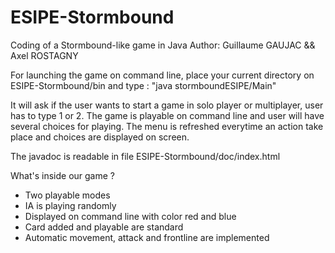 # ESIPE-Stormbound
Coding of a Stormbound-like game in Java
Author: Guillaume GAUJAC && Axel ROSTAGNY

For launching the game on command line, place your current directory on ESIPE-Stormbound/bin and type :
"java stormboundESIPE/Main"

It will ask if the user wants to start a game in solo player or multiplayer, user has to type 1 or 2.
The game is playable on command line and user will have several choices for playing. The menu is refreshed everytime an action take place 
and choices are displayed on screen.

The javadoc is readable in file ESIPE-Stormbound/doc/index.html

What's inside our game ?

- Two playable modes
- IA is playing randomly
- Displayed on command line with color red and blue
- Card added and playable are standard
- Automatic movement, attack and frontline are implemented

